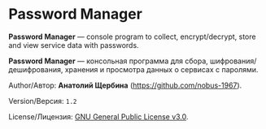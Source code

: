 # Password Manager

**Password Manager** &mdash; console program to collect, encrypt/decrypt, store and view service data with passwords.

**Password Manager** — консольная программа для сбора, шифрования/дешифрования, хранения и просмотра данных о сервисах с паролями.

Author/Автор: **Анатолий Щербина** (https://github.com/nobus-1967).

Version/Версия: `1.2`

License/Лицензия: [GNU General Public License v3.0](https://www.gnu.org/licenses/gpl-3.0.html).
